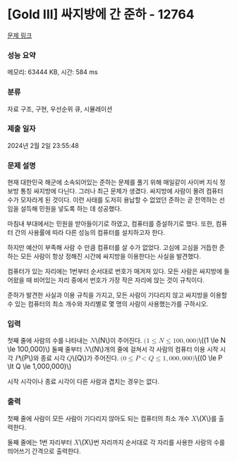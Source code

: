 # [Gold III] 싸지방에 간 준하 - 12764 

[문제 링크](https://www.acmicpc.net/problem/12764) 

### 성능 요약

메모리: 63444 KB, 시간: 584 ms

### 분류

자료 구조, 구현, 우선순위 큐, 시뮬레이션

### 제출 일자

2024년 2월 2일 23:55:48

### 문제 설명

<p>현재 대한민국 해군에 소속되어있는 준하는 문제를 풀기 위해 매일같이 사이버 지식 정보방 통칭 싸지방에 다닌다. 그러나 최근 문제가 생겼다. 싸지방에 사람이 몰려 컴퓨터 수가 모자라게 된 것이다. 이런 사태를 도저히 용납할 수 없었던 준하는 곧 전역하는 선임을 설득해 민원을 넣도록 하는 데 성공했다.</p>

<p>마침내 부대에서는 민원을 받아들이기로 하였고, 컴퓨터를 증설하기로 했다. 또한, 컴퓨터 간의 사용률에 따라 다른 성능의 컴퓨터를 설치하고자 한다.</p>

<p>하지만 예산이 부족해 사람 수 만큼 컴퓨터를 살 수가 없었다. 고심에 고심을 거듭한 준하는 모든 사람이 항상 정해진 시간에 싸지방을 이용한다는 사실을 발견했다.</p>

<p>컴퓨터가 있는 자리에는 1번부터 순서대로 번호가 매겨져 있다. 모든 사람은 싸지방에 들어왔을 때 비어있는 자리 중에서 번호가 가장 작은 자리에 앉는 것이 규칙이다.</p>

<p>준하가 발견한 사실과 이용 규칙을 가지고, 모든 사람이 기다리지 않고 싸지방을 이용할 수 있는 컴퓨터의 최소 개수와 자리별로 몇 명의 사람이 사용했는가를 구하시오.</p>

### 입력 

 <p>첫째 줄에 사람의 수를 나타내는 <mjx-container class="MathJax" jax="CHTML" style="font-size: 109%; position: relative;"><mjx-math class="MJX-TEX" aria-hidden="true"><mjx-mi class="mjx-i"><mjx-c class="mjx-c1D441 TEX-I"></mjx-c></mjx-mi></mjx-math><mjx-assistive-mml unselectable="on" display="inline"><math xmlns="http://www.w3.org/1998/Math/MathML"><mi>N</mi></math></mjx-assistive-mml><span aria-hidden="true" class="no-mathjax mjx-copytext">\(N\)</span></mjx-container>이 주어진다. <mjx-container class="MathJax" jax="CHTML" style="font-size: 109%; position: relative;"><mjx-math class="MJX-TEX" aria-hidden="true"><mjx-mo class="mjx-n"><mjx-c class="mjx-c28"></mjx-c></mjx-mo><mjx-mn class="mjx-n"><mjx-c class="mjx-c31"></mjx-c></mjx-mn><mjx-mo class="mjx-n" space="4"><mjx-c class="mjx-c2264"></mjx-c></mjx-mo><mjx-mi class="mjx-i" space="4"><mjx-c class="mjx-c1D441 TEX-I"></mjx-c></mjx-mi><mjx-mo class="mjx-n" space="4"><mjx-c class="mjx-c2264"></mjx-c></mjx-mo><mjx-mn class="mjx-n" space="4"><mjx-c class="mjx-c31"></mjx-c><mjx-c class="mjx-c30"></mjx-c><mjx-c class="mjx-c30"></mjx-c></mjx-mn><mjx-mo class="mjx-n"><mjx-c class="mjx-c2C"></mjx-c></mjx-mo><mjx-mn class="mjx-n" space="2"><mjx-c class="mjx-c30"></mjx-c><mjx-c class="mjx-c30"></mjx-c><mjx-c class="mjx-c30"></mjx-c></mjx-mn><mjx-mo class="mjx-n"><mjx-c class="mjx-c29"></mjx-c></mjx-mo></mjx-math><mjx-assistive-mml unselectable="on" display="inline"><math xmlns="http://www.w3.org/1998/Math/MathML"><mo stretchy="false">(</mo><mn>1</mn><mo>≤</mo><mi>N</mi><mo>≤</mo><mn>100</mn><mo>,</mo><mn>000</mn><mo stretchy="false">)</mo></math></mjx-assistive-mml><span aria-hidden="true" class="no-mathjax mjx-copytext">\((1 \le N \le 100,000)\)</span></mjx-container> 둘째 줄부터 <mjx-container class="MathJax" jax="CHTML" style="font-size: 109%; position: relative;"><mjx-math class="MJX-TEX" aria-hidden="true"><mjx-mi class="mjx-i"><mjx-c class="mjx-c1D441 TEX-I"></mjx-c></mjx-mi></mjx-math><mjx-assistive-mml unselectable="on" display="inline"><math xmlns="http://www.w3.org/1998/Math/MathML"><mi>N</mi></math></mjx-assistive-mml><span aria-hidden="true" class="no-mathjax mjx-copytext">\(N\)</span></mjx-container>개의 줄에 걸쳐서 각 사람의 컴퓨터 이용 시작 시각 <mjx-container class="MathJax" jax="CHTML" style="font-size: 109%; position: relative;"><mjx-math class="MJX-TEX" aria-hidden="true"><mjx-mi class="mjx-i"><mjx-c class="mjx-c1D443 TEX-I"></mjx-c></mjx-mi></mjx-math><mjx-assistive-mml unselectable="on" display="inline"><math xmlns="http://www.w3.org/1998/Math/MathML"><mi>P</mi></math></mjx-assistive-mml><span aria-hidden="true" class="no-mathjax mjx-copytext">\(P\)</span></mjx-container>와 종료 시각 <mjx-container class="MathJax" jax="CHTML" style="font-size: 109%; position: relative;"><mjx-math class="MJX-TEX" aria-hidden="true"><mjx-mi class="mjx-i"><mjx-c class="mjx-c1D444 TEX-I"></mjx-c></mjx-mi></mjx-math><mjx-assistive-mml unselectable="on" display="inline"><math xmlns="http://www.w3.org/1998/Math/MathML"><mi>Q</mi></math></mjx-assistive-mml><span aria-hidden="true" class="no-mathjax mjx-copytext">\(Q\)</span></mjx-container>가 주어진다. <mjx-container class="MathJax" jax="CHTML" style="font-size: 109%; position: relative;"><mjx-math class="MJX-TEX" aria-hidden="true"><mjx-mo class="mjx-n"><mjx-c class="mjx-c28"></mjx-c></mjx-mo><mjx-mn class="mjx-n"><mjx-c class="mjx-c30"></mjx-c></mjx-mn><mjx-mo class="mjx-n" space="4"><mjx-c class="mjx-c2264"></mjx-c></mjx-mo><mjx-mi class="mjx-i" space="4"><mjx-c class="mjx-c1D443 TEX-I"></mjx-c></mjx-mi><mjx-mo class="mjx-n" space="4"><mjx-c class="mjx-c3C"></mjx-c></mjx-mo><mjx-mi class="mjx-i" space="4"><mjx-c class="mjx-c1D444 TEX-I"></mjx-c></mjx-mi><mjx-mo class="mjx-n" space="4"><mjx-c class="mjx-c2264"></mjx-c></mjx-mo><mjx-mn class="mjx-n" space="4"><mjx-c class="mjx-c31"></mjx-c></mjx-mn><mjx-mo class="mjx-n"><mjx-c class="mjx-c2C"></mjx-c></mjx-mo><mjx-mn class="mjx-n" space="2"><mjx-c class="mjx-c30"></mjx-c><mjx-c class="mjx-c30"></mjx-c><mjx-c class="mjx-c30"></mjx-c></mjx-mn><mjx-mo class="mjx-n"><mjx-c class="mjx-c2C"></mjx-c></mjx-mo><mjx-mn class="mjx-n" space="2"><mjx-c class="mjx-c30"></mjx-c><mjx-c class="mjx-c30"></mjx-c><mjx-c class="mjx-c30"></mjx-c></mjx-mn><mjx-mo class="mjx-n"><mjx-c class="mjx-c29"></mjx-c></mjx-mo></mjx-math><mjx-assistive-mml unselectable="on" display="inline"><math xmlns="http://www.w3.org/1998/Math/MathML"><mo stretchy="false">(</mo><mn>0</mn><mo>≤</mo><mi>P</mi><mo><</mo><mi>Q</mi><mo>≤</mo><mn>1</mn><mo>,</mo><mn>000</mn><mo>,</mo><mn>000</mn><mo stretchy="false">)</mo></math></mjx-assistive-mml><span aria-hidden="true" class="no-mathjax mjx-copytext">\((0 \le P \lt Q \le 1,000,000)\)</span> </mjx-container></p>

<p>시작 시각이나 종료 시각이 다른 사람과 겹치는 경우는 없다.</p>

### 출력 

 <p>첫째 줄에 사람이 모든 사람이 기다리지 않아도 되는 컴퓨터의 최소 개수 <mjx-container class="MathJax" jax="CHTML" style="font-size: 109%; position: relative;"><mjx-math class="MJX-TEX" aria-hidden="true"><mjx-mi class="mjx-i"><mjx-c class="mjx-c1D44B TEX-I"></mjx-c></mjx-mi></mjx-math><mjx-assistive-mml unselectable="on" display="inline"><math xmlns="http://www.w3.org/1998/Math/MathML"><mi>X</mi></math></mjx-assistive-mml><span aria-hidden="true" class="no-mathjax mjx-copytext">\(X\)</span></mjx-container>를 출력한다.</p>

<p>둘째 줄에는 1번 자리부터 <mjx-container class="MathJax" jax="CHTML" style="font-size: 109%; position: relative;"><mjx-math class="MJX-TEX" aria-hidden="true"><mjx-mi class="mjx-i"><mjx-c class="mjx-c1D44B TEX-I"></mjx-c></mjx-mi></mjx-math><mjx-assistive-mml unselectable="on" display="inline"><math xmlns="http://www.w3.org/1998/Math/MathML"><mi>X</mi></math></mjx-assistive-mml><span aria-hidden="true" class="no-mathjax mjx-copytext">\(X\)</span></mjx-container>번 자리까지 순서대로 각 자리를 사용한 사람의 수를 띄어쓰기 간격으로 출력한다.</p>

